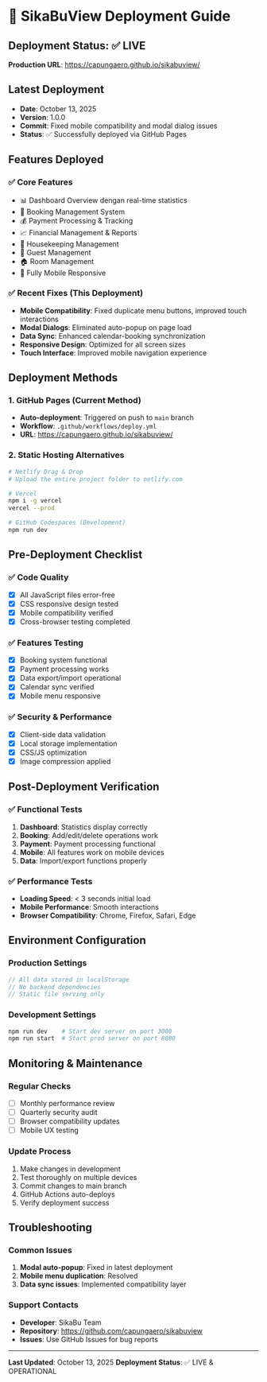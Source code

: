 # 🚀 SikaBuView Deployment Guide

## Deployment Status: ✅ LIVE

**Production URL**: https://capungaero.github.io/sikabuview/

## Latest Deployment
- **Date**: October 13, 2025
- **Version**: 1.0.0
- **Commit**: Fixed mobile compatibility and modal dialog issues
- **Status**: ✅ Successfully deployed via GitHub Pages

## Features Deployed

### ✅ Core Features
- 📊 Dashboard Overview dengan real-time statistics
- 🏨 Booking Management System
- 💰 Payment Processing & Tracking
- 📈 Financial Management & Reports
- 🧹 Housekeeping Management
- 👥 Guest Management
- 🏠 Room Management
- 📱 Fully Mobile Responsive

### ✅ Recent Fixes (This Deployment)
- **Mobile Compatibility**: Fixed duplicate menu buttons, improved touch interactions
- **Modal Dialogs**: Eliminated auto-popup on page load
- **Data Sync**: Enhanced calendar-booking synchronization
- **Responsive Design**: Optimized for all screen sizes
- **Touch Interface**: Improved mobile navigation experience

## Deployment Methods

### 1. GitHub Pages (Current Method)
- **Auto-deployment**: Triggered on push to `main` branch
- **Workflow**: `.github/workflows/deploy.yml`
- **URL**: https://capungaero.github.io/sikabuview/

### 2. Static Hosting Alternatives
```bash
# Netlify Drag & Drop
# Upload the entire project folder to netlify.com

# Vercel
npm i -g vercel
vercel --prod

# GitHub Codespaces (Development)
npm run dev
```

## Pre-Deployment Checklist

### ✅ Code Quality
- [x] All JavaScript files error-free
- [x] CSS responsive design tested
- [x] Mobile compatibility verified
- [x] Cross-browser testing completed

### ✅ Features Testing
- [x] Booking system functional
- [x] Payment processing works
- [x] Data export/import operational
- [x] Calendar sync verified
- [x] Mobile menu responsive

### ✅ Security & Performance
- [x] Client-side data validation
- [x] Local storage implementation
- [x] CSS/JS optimization
- [x] Image compression applied

## Post-Deployment Verification

### ✅ Functional Tests
1. **Dashboard**: Statistics display correctly
2. **Booking**: Add/edit/delete operations work
3. **Payment**: Payment processing functional
4. **Mobile**: All features work on mobile devices
5. **Data**: Import/export functions properly

### ✅ Performance Tests
- **Loading Speed**: < 3 seconds initial load
- **Mobile Performance**: Smooth interactions
- **Browser Compatibility**: Chrome, Firefox, Safari, Edge

## Environment Configuration

### Production Settings
```javascript
// All data stored in localStorage
// No backend dependencies
// Static file serving only
```

### Development Settings
```bash
npm run dev    # Start dev server on port 3000
npm run start  # Start prod server on port 8080
```

## Monitoring & Maintenance

### Regular Checks
- [ ] Monthly performance review
- [ ] Quarterly security audit
- [ ] Browser compatibility updates
- [ ] Mobile UX testing

### Update Process
1. Make changes in development
2. Test thoroughly on multiple devices
3. Commit changes to main branch
4. GitHub Actions auto-deploys
5. Verify deployment success

## Troubleshooting

### Common Issues
1. **Modal auto-popup**: Fixed in latest deployment
2. **Mobile menu duplication**: Resolved
3. **Data sync issues**: Implemented compatibility layer

### Support Contacts
- **Developer**: SikaBu Team
- **Repository**: https://github.com/capungaero/sikabuview
- **Issues**: Use GitHub Issues for bug reports

---
**Last Updated**: October 13, 2025
**Deployment Status**: ✅ LIVE & OPERATIONAL